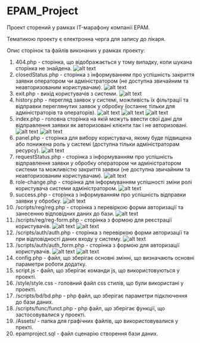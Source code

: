 # EPAM_Project
Проект сторений у рамках IT-марафону компанії EPAM.

Тематикою проекту є електронна черга для запису до лікаря.

Опис сторінок та файлів виконаних у рамках проекту:

1) 404.php - сторінка, що відображається у тому випадку, коли шукана сторінка не знайдена.
![alt text](Description/404.png) 
2) closedStatus.php - сторінка з інформуванням про успішність закриття заявки оператором чи адміністратором (не доступна звичайним та неавторизованим  користувачам).
![alt text](Description/operator_closedStatus.png) 
3) exit.php - вихід користувачів з системи.
![alt text](Description/exit.png) 
4) history.php - перегляд заявок у системі, можливість їх фільтрації та відправки переглянутих заявок у обробку (останнє тільки для адміністраторів та операторів).
![alt text](Description/not_authorized_history.png) 
![alt text](Description/authorized_history.png) 
![alt text](Description/operator_history.png) 
5) index.php - головна сторінка на якій можуть ввести свої дані для відправлення заявки як авторизовані клієнти так і не авторизовані.
![alt text](Description/not_authorized_index.png) 
![alt text](Description/authorized_index.png) 
6) panel.php - сторінка для вибору користувача, якому буде підвищена або понижена роль у системі (доступна тільки адміністраторам ресурсу).
![alt text](Description/admin_panel.png) 
7) requestStatus.php - сторінка з інформуванням про успішність відправлення заявки у обробку оператором чи адміністратором системи та можливістю закриття заявки (не доступна звичайним та неавторизованим  користувачам).
![alt text](Description/operator_requestStatus.png)
8) role-change.php - сторінка для інформуванням успішності зміни ролі користувача системи адміністратором.
![alt text](Description/admin_role-change.png)
9) success.php - сторінка з інформуванням про успішність відправки заявки у обробку.
![alt text](Description/success.png)
11) /scripts/reg/reg.php - сторінка з перевіркою форми авторизації та занесенню відповідних даних до бази.
![alt text](Description/not_authorized_reg-status.png)
12) /scripts/reg/reg-form.php - сторінка з формою для реєстрації користувачів.
![alt text](Description/not_authorized_reg-form.png)
![alt text](Description/not_authorized_reg-form-new.png)
13) /scripts/auth/auth.php - сторінка з перевіркою форми авторизації та при відповідності даних входу у систему.
![alt text](Description/not_authorized_auth-status.png)
14) /scripts/auth/auth_form.php - сторінка з формою для авторизації користувачів.
![alt text](Description/not_authorized_auth-form.png)
![alt text](Description/not_authorized_auth-form-new.png)
15) config.php - файл, що зберігає основні змінні, що визначають основні параметри роботи додатку.
16) script.js - файл, що зберігає команди js, що використовуються у проекті.
17) /style/style.css - головний файл css стилів, що були використані у проекті.
18) /scripts/bd/bd.php - php файл, що зберігає параметри підключення до бази даних.
19) /scripts/func/funct.php - php файл, що зберігає функції, що застосовувалися у проекті.
20) /Assets/ - папка для графічних файлів, що використовувалися у пректі.
21) epamproject.sql - файл сценарію створення бази даних.
